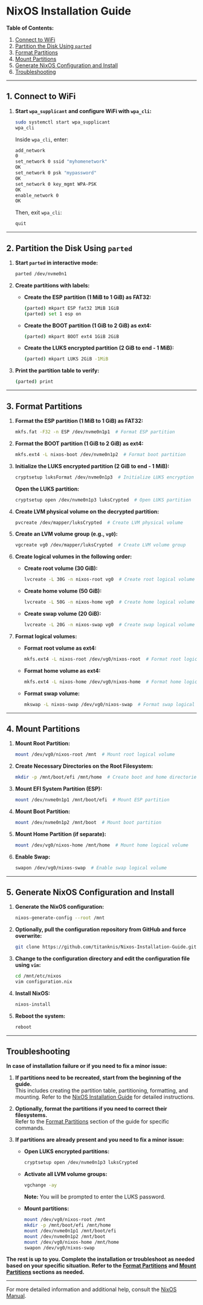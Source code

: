 
# NixOS Installation Guide

**Table of Contents:**

1. [Connect to WiFi](#1-connect-to-wifi)
2. [Partition the Disk Using `parted`](#2-partition-the-disk-using-parted)
3. [Format Partitions](#3-format-partitions)
4. [Mount Partitions](#4-mount-partitions)
5. [Generate NixOS Configuration and Install](#5-generate-nixos-configuration-and-install)
6. [Troubleshooting](#troubleshooting)

---

## 1. Connect to WiFi

1. **Start `wpa_supplicant` and configure WiFi with `wpa_cli`:**
   ```sh
   sudo systemctl start wpa_supplicant
   wpa_cli
   ```

   Inside `wpa_cli`, enter:
   ```sh
   add_network
   0
   set_network 0 ssid "myhomenetwork"
   OK
   set_network 0 psk "mypassword"
   OK
   set_network 0 key_mgmt WPA-PSK
   OK
   enable_network 0
   OK
   ```

   Then, exit `wpa_cli`:
   ```sh
   quit
   ```

---

## 2. Partition the Disk Using `parted`

1. **Start `parted` in interactive mode:**
   ```sh
   parted /dev/nvme0n1
   ```

2. **Create partitions with labels:**
   - **Create the ESP partition (1 MiB to 1 GiB) as FAT32:**
     ```sh
     (parted) mkpart ESP fat32 1MiB 1GiB
     (parted) set 1 esp on
     ```

   - **Create the BOOT partition (1 GiB to 2 GiB) as ext4:**
     ```sh
     (parted) mkpart BOOT ext4 1GiB 2GiB
     ```

   - **Create the LUKS encrypted partition (2 GiB to end - 1 MiB):**
     ```sh
     (parted) mkpart LUKS 2GiB -1MiB
     ```

3. **Print the partition table to verify:**
   ```sh
   (parted) print
   ```

---

## 3. Format Partitions

1. **Format the ESP partition (1 MiB to 1 GiB) as FAT32:**
   ```sh
   mkfs.fat -F32 -n ESP /dev/nvme0n1p1  # Format ESP partition
   ```

2. **Format the BOOT partition (1 GiB to 2 GiB) as ext4:**
   ```sh
   mkfs.ext4 -L nixos-boot /dev/nvme0n1p2  # Format boot partition
   ```

3. **Initialize the LUKS encrypted partition (2 GiB to end - 1 MiB):**
   ```sh
   cryptsetup luksFormat /dev/nvme0n1p3  # Initialize LUKS encryption
   ```

   **Open the LUKS partition:**
   ```sh
   cryptsetup open /dev/nvme0n1p3 luksCrypted  # Open LUKS partition
   ```

4. **Create LVM physical volume on the decrypted partition:**
   ```sh
   pvcreate /dev/mapper/luksCrypted  # Create LVM physical volume
   ```

5. **Create an LVM volume group (e.g., `vg0`):**
   ```sh
   vgcreate vg0 /dev/mapper/luksCrypted  # Create LVM volume group
   ```

6. **Create logical volumes in the following order:**
   - **Create root volume (30 GiB):**
     ```sh
     lvcreate -L 30G -n nixos-root vg0  # Create root logical volume
     ```

   - **Create home volume (50 GiB):**
     ```sh
     lvcreate -L 50G -n nixos-home vg0  # Create home logical volume
     ```

   - **Create swap volume (20 GiB):**
     ```sh
     lvcreate -L 20G -n nixos-swap vg0  # Create swap logical volume
     ```

7. **Format logical volumes:**
   - **Format root volume as ext4:**
     ```sh
     mkfs.ext4 -L nixos-root /dev/vg0/nixos-root  # Format root logical volume
     ```

   - **Format home volume as ext4:**
     ```sh
     mkfs.ext4 -L nixos-home /dev/vg0/nixos-home  # Format home logical volume
     ```

   - **Format swap volume:**
     ```sh
     mkswap -L nixos-swap /dev/vg0/nixos-swap  # Format swap logical volume
     ```

---

## 4. Mount Partitions

1. **Mount Root Partition:**
   ```sh
   mount /dev/vg0/nixos-root /mnt  # Mount root logical volume
   ```

2. **Create Necessary Directories on the Root Filesystem:**
   ```sh
   mkdir -p /mnt/boot/efi /mnt/home  # Create boot and home directories
   ```

3. **Mount EFI System Partition (ESP):**
   ```sh
   mount /dev/nvme0n1p1 /mnt/boot/efi  # Mount ESP partition
   ```

4. **Mount Boot Partition:**
   ```sh
   mount /dev/nvme0n1p2 /mnt/boot  # Mount boot partition
   ```

5. **Mount Home Partition (if separate):**
   ```sh
   mount /dev/vg0/nixos-home /mnt/home  # Mount home logical volume
   ```

6. **Enable Swap:**
   ```sh
   swapon /dev/vg0/nixos-swap  # Enable swap logical volume
   ```

---

## 5. Generate NixOS Configuration and Install

1. **Generate the NixOS configuration:**
   ```sh
   nixos-generate-config --root /mnt
   ```

2. **Optionally, pull the configuration repository from GitHub and force overwrite:**
   ```sh
   git clone https://github.com/titanknis/Nixos-Installation-Guide.git 
   ```

3. **Change to the configuration directory and edit the configuration file using `vim`:**
   ```sh
   cd /mnt/etc/nixos
   vim configuration.nix
   ```

4. **Install NixOS:**
   ```sh
   nixos-install
   ```

5. **Reboot the system:**
   ```sh
   reboot
   ```

---

## Troubleshooting

**In case of installation failure or if you need to fix a minor issue:**

1. **If partitions need to be recreated, start from the beginning of the guide.**  
   This includes creating the partition table, partitioning, formatting, and mounting. Refer to the [NixOS Installation Guide](#nixos-installation-guide) for detailed instructions.

2. **Optionally, format the partitions if you need to correct their filesystems.**  
   Refer to the [Format Partitions](#3-format-partitions) section of the guide for specific commands.

3. **If partitions are already present and you need to fix a minor issue:**

   - **Open LUKS encrypted partitions:**
     ```sh
     cryptsetup open /dev/nvme0n1p3 luksCrypted
     ```

   - **Activate all LVM volume groups:**
     ```sh
     vgchange -ay
     ```

     **Note:** You will be prompted to enter the LUKS password.

   - **Mount partitions:**
     ```sh
     mount /dev/vg0/nixos-root /mnt
     mkdir -p /mnt/boot/efi /mnt/home
     mount /dev/nvme0n1p1 /mnt/boot/efi
     mount /dev/nvme0n1p2 /mnt/boot
     mount /dev/vg0/nixos-home /mnt/home
     swapon /dev/vg0/nixos-swap
     ```

**The rest is up to you. Complete the installation or troubleshoot as needed based on your specific situation. Refer to the [Format Partitions](#3-format-partitions) and [Mount Partitions](#4-mount-partitions) sections as needed.**

---

For more detailed information and additional help, consult the [NixOS Manual](https://nixos.org/manual/nixos/stable/).

